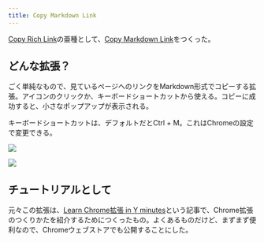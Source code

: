 ```yaml
---
title: Copy Markdown Link
---
```

[Copy Rich Link](https://chrome.google.com/webstore/detail/copy-rich-link/hikiamlgpdcabppakpmemaofmkgknpea)の亜種として、[Copy Markdown Link](https://chrome.google.com/webstore/detail/copy-markdown-link/gkceaaphhbeanfciglgpffnncfpipjpa)をつくった。

どんな拡張？
------

ごく単純なもので、見ているページへのリンクをMarkdown形式でコピーする拡張。アイコンのクリックか、キーボードショートカットから使える。コピーに成功すると、小さなポップアップが表示される。

キーボードショートカットは、デフォルトだとCtrl + M。これはChromeの設定で変更できる。

![](https://lh5.googleusercontent.com/6tpAwl8s5ohm3uj5_X0kRJ-3Lf6ITxe5P8esg7q6LFHGX6Ea2BpOxkgKM111mIHQpcix6cqrUNan4yi4jSD4fDSQvkYL7SFY2OFKazzOoP9cl3hQ2bq_gegR6xkEPEtMottFeW9fpr5CW37w_8_20t_vBTlRm28-4VOYst3Gx9sYFFF6fz7w4Osz)

![](https://lh5.googleusercontent.com/zrXWPqAioyLlfzgpBo0J2pB1i4MfsP5WvF3c8HtrN3nt3rV9VvrXLDDvLs5S_5E2W9YK4T1dDkAI70QcA9PQbw82z-6Hn9UBuVycNiDhrsvZfgOoNZvcPBXcRXucURqlgNIQ95Aos6vUHVaZ8y-2NRk7_CAtpjSG4FMaKiaI-gXXZ2DSRnPvx4Iv)

チュートリアルとして
----------

元々この拡張は、[Learn Chrome拡張 in Y minutes](https://r7kamura.com/articles/2022-05-18-learn-chrome-extention-in-y-minutes)という記事で、Chrome拡張のつくりかたを紹介するためにつくったもの。よくあるものだけど、まずまず便利なので、Chromeウェブストアでも公開することにした。
